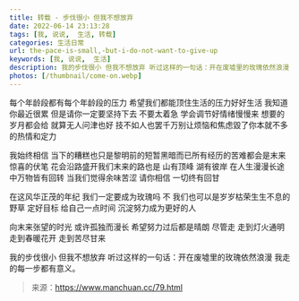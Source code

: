 ```yaml
---
title: 转载 - 步伐很小 但我不想放弃
date: 2022-06-14 23:13:28
tags: [我, 说说,  生活, 转载]
categories: 生活日常
url: the-pace-is-small,-but-i-do-not-want-to-give-up
keywords: [我, 说说,  生活]
description: 我的步伐很小 但我不想放弃 听过这样的一句话：开在废墟里的玫瑰依然浪漫 我走的每一步都有意义。
photos: [/thumbnail/come-on.webp]
---
```


每个年龄段都有每个年龄段的压力 希望我们都能顶住生活的压力好好生活 我知道你最近很累 但是请你一定要坚持下去 不要太着急 学会调节好情绪慢慢来 想要的岁月都会给 就算无人问津也好 技不如人也罢千万别让烦恼和焦虑毀了你本就不多的热情和定力

<!--more-->

我始终相信 当下的糟糕也只是黎明前的短暂黑暗而已所有经历的苦难都会是末来惊喜的伏笔 花会沿路盛开我们末来的路也是 山有顶峰 湖有彼岸 在人生漫漫长途中万物皆有回转 当我们觉得余味苦涩 请你相信 一切终有回甘

在这风华正茂的年纪 我们一定要成为玫瑰吗 不 我们也可以是岁岁枯荣生生不息的野草 定好目标 给自己一点时间 沉淀努力成为更好的人

向末来张望的时光 或许孤独而漫长 希望努力过后都是晴朗 尽管走 走到灯火通明 走到春暖花开 走到苦尽甘来

我的步伐很小 但我不想放弃 听过这样的一句话：开在废墟里的玫瑰依然浪漫 我走的每一步都有意义。

> 来源：https://www.manchuan.cc/79.html